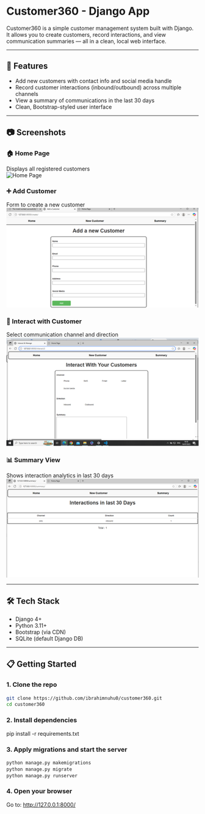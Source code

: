 # Customer360 - Django App

Customer360 is a simple customer management system built with Django.  
It allows you to create customers, record interactions, and view communication summaries — all in a clean, local web interface.

---

## 🚀 Features

- Add new customers with contact info and social media handle
- Record customer interactions (inbound/outbound) across multiple channels
- View a summary of communications in the last 30 days
- Clean, Bootstrap-styled user interface

---

## 📷 Screenshots

### 🏠 Home Page

Displays all registered customers  
![Home Page](screenshots/home.png)

### ➕ Add Customer

Form to create a new customer  
![Add Customer](screenshots/add_customer.png)

### 💬 Interact with Customer

Select communication channel and direction  
![Interact](screenshots/interaction.png)

### 📊 Summary View

Shows interaction analytics in last 30 days  
![Summary](screenshots/summary.png)

---

## 🛠️ Tech Stack

- Django 4+
- Python 3.11+
- Bootstrap (via CDN)
- SQLite (default Django DB)

---

## 📋 Getting Started

### 1. Clone the repo

```bash
git clone https://github.com/ibrahimnuhu0/customer360.git
cd customer360
```

### 2. Install dependencies

pip install -r requirements.txt

### 3. Apply migrations and start the server

```bash
python manage.py makemigrations
python manage.py migrate
python manage.py runserver
```

### 4. Open your browser

Go to:
http://127.0.0.1:8000/
